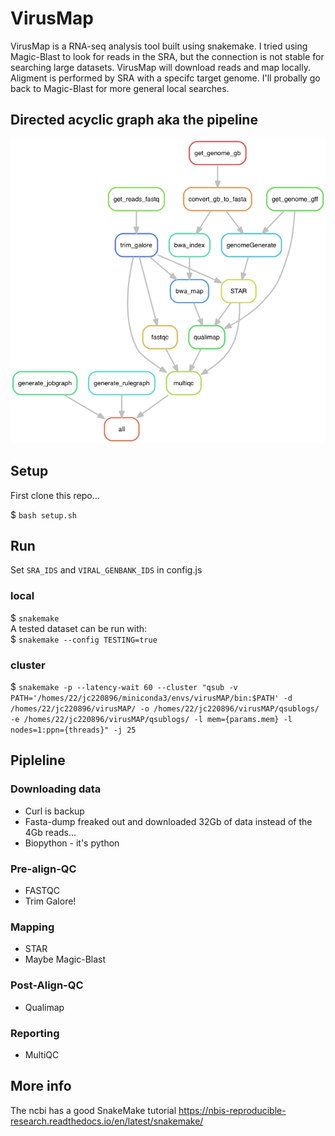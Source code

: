 # VirusMap

VirusMap is a RNA-seq analysis tool built using snakemake. I tried using Magic-Blast to look for reads in the SRA, but the connection is not stable for searching large datasets. VirusMap will download reads and map locally. Aligment is performed by SRA with a specifc target genome. I'll probally go back to Magic-Blast for more general local searches.

## Directed acyclic graph aka the pipeline

![virusMAP DAG](./rulegraph.png "virusMAP DAG")

## Setup

First clone this repo...

$ `bash setup.sh`

## Run

Set `SRA_IDS` and `VIRAL_GENBANK_IDS` in config.js

### local

$ `snakemake`  
A tested dataset can be run with:  
$ `snakemake --config TESTING=true`

### cluster

$ `
snakemake -p
--latency-wait 60
--cluster "qsub -v PATH='/homes/22/jc220896/miniconda3/envs/virusMAP/bin:$PATH' -d /homes/22/jc220896/virusMAP/ -o /homes/22/jc220896/virusMAP/qsublogs/ -e /homes/22/jc220896/virusMAP/qsublogs/ -l mem={params.mem} -l nodes=1:ppn={threads}"
-j 25
`

## Pipleline

### Downloading data

- Curl is backup
- Fasta-dump freaked out and downloaded 32Gb of data instead of the 4Gb reads...
- Biopython - it's python

### Pre-align-QC

- FASTQC
- Trim Galore!

### Mapping

- STAR
- Maybe Magic-Blast

### Post-Align-QC

- Qualimap

### Reporting

- MultiQC

## More info

The ncbi has a good SnakeMake tutorial <https://nbis-reproducible-research.readthedocs.io/en/latest/snakemake/>